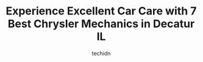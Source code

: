 ---
layout: ampstory
image: https://images.unsplash.com/photo-1639928187615-feef219500a4?ixlib=rb-4.0.3&ixid=MnwxMjA3fDB8MHxwaG90by1wYWdlfHx8fGVufDB8fHx8&auto=format&fit=crop&w=640&h=853&q=80
author: techidn
featured: false
description: For top-quality automotive repairs and maintenance, visit the 7 best Chrysler Mechanic in Decatur IL, USA. Their reputation for excellence and their dedication to customer satisfaction make 
title: Experience Excellent Car Care with 7 Best Chrysler Mechanics in Decatur IL
cover:
   title: Experience Excellent Car Care with 7 Best Chrysler Mechanics in Decatur IL
   subtitle: Rickpate
   background: https://images.unsplash.com/photo-1639928187615-feef219500a4?ixlib=rb-4.0.3&ixid=MnwxMjA3fDB8MHxwaG90by1wYWdlfHx8fGVufDB8fHx8&auto=format&fit=crop&w=640&h=853&q=80

pages: 
 - layout: thirds
   top: <h1>#1 Bannings Auto Service</h1>
   bottom: "<p>First time experience at this auto repair shop. Excellent customer service and communication. Had them do an overall inspection on an older model Toyota camry.  Prices ve</p>"
   background: https://www.knot35.com/toplist/wp-content/uploads/2023/06/best-chrysler-mechanic-1-in-decatur-il-1685838064.jpeg
   backgroundblur: true
 - layout: thirds
   top: <h1>#2 Creekmur Car Care Center</h1>
   bottom: "<p>3690 E William Street Rd, Decatur, IL 62521, United States</p>"
   background: https://www.knot35.com/toplist/wp-content/uploads/2023/06/best-chrysler-mechanic-2-in-decatur-il-1685838064.jpeg
   cta:
      link: https://www.knot35.com/toplist/experience-excellent-car-care-with-7-best-chrysler-mechanics-in-decatur-il/
      text: Experience Excellent Car Care with 7 Best Chrysler Mechanics in Decatur IL
 - layout: thirds
   top: <h1>#3 South Shores Auto Service</h1>
   bottom: "<p>1675 S Franklin St, Decatur, IL 62521, United States</p>"
   background: https://www.knot35.com/toplist/wp-content/uploads/2023/06/best-chrysler-mechanic-3-in-decatur-il-1685838065.jpeg
   cta:
      link: https://www.knot35.com/toplist/experience-excellent-car-care-with-7-best-chrysler-mechanics-in-decatur-il/
      text: Experience Excellent Car Care with 7 Best Chrysler Mechanics in Decatur IL
 - layout: thirds
   top: <h1>#4 Vanderlaans Automotive Repair</h1>
   bottom: "<p>6335 US-36, Decatur, IL 62521, United States</p>"
   background: https://images.unsplash.com/photo-1595364397663-fca4f075d796?ixlib=rb-4.0.3&ixid=MnwxMjA3fDB8MHxwaG90by1wYWdlfHx8fGVufDB8fHx8&auto=format&fit=crop&w=640&h=853&q=80
   cta:
      link: https://www.knot35.com/toplist/experience-excellent-car-care-with-7-best-chrysler-mechanics-in-decatur-il/
      text: Experience Excellent Car Care with 7 Best Chrysler Mechanics in Decatur IL
 - layout: thirds
   top: <h1>#5 Fleener & Roberts Automotive</h1>
   bottom: "<p>2740 N Main St, Decatur, IL 62526, United States</p>"
   background: https://images.unsplash.com/photo-1518640467707-6811f4a6ab73?ixlib=rb-4.0.3&ixid=MnwxMjA3fDB8MHxwaG90by1wYWdlfHx8fGVufDB8fHx8&auto=format&fit=crop&w=640&h=853&q=80
   cta:
      link: https://www.knot35.com/toplist/experience-excellent-car-care-with-7-best-chrysler-mechanics-in-decatur-il/
      text: Experience Excellent Car Care with 7 Best Chrysler Mechanics in Decatur IL
 - layout: thirds
   top: <h1>#6 Jims Auto Service</h1>
   bottom: "<p>140 E Damon Ave, Decatur, IL 62526, United States</p>"
   background: https://images.unsplash.com/photo-1540457036297-448b6b99e91c?ixlib=rb-4.0.3&ixid=MnwxMjA3fDB8MHxwaG90by1wYWdlfHx8fGVufDB8fHx8&auto=format&fit=crop&w=640&h=853&q=80
   cta:
      link: https://www.knot35.com/toplist/experience-excellent-car-care-with-7-best-chrysler-mechanics-in-decatur-il/
      text: Experience Excellent Car Care with 7 Best Chrysler Mechanics in Decatur IL
 - layout: thirds
   top: <h1>#7 West End Auto Service</h1>
   bottom: "<p>2190 N Oakland Ave, Decatur, IL 62526, United States</p>"
   background: https://images.unsplash.com/photo-1531169509526-f8f1fdaa4a67?ixlib=rb-4.0.3&ixid=MnwxMjA3fDB8MHxwaG90by1wYWdlfHx8fGVufDB8fHx8&auto=format&fit=crop&w=640&h=853&q=80
   cta:
      link: https://www.knot35.com/toplist/experience-excellent-car-care-with-7-best-chrysler-mechanics-in-decatur-il/
      text: Experience Excellent Car Care with 7 Best Chrysler Mechanics in Decatur IL
 - layout: thirds
   middle: Continue reading...
   background: https://plus.unsplash.com/premium_photo-1664640458616-3c74f8cb4589?ixlib=rb-4.0.3&ixid=MnwxMjA3fDB8MHxwaG90by1wYWdlfHx8fGVufDB8fHx8&auto=format&fit=crop&w=640&h=853&q=80
   cta:
      link: https://www.knot35.com/toplist/experience-excellent-car-care-with-7-best-chrysler-mechanics-in-decatur-il/
      text: Experience Excellent Car Care with 7 Best Chrysler Mechanics in Decatur IL
      
---